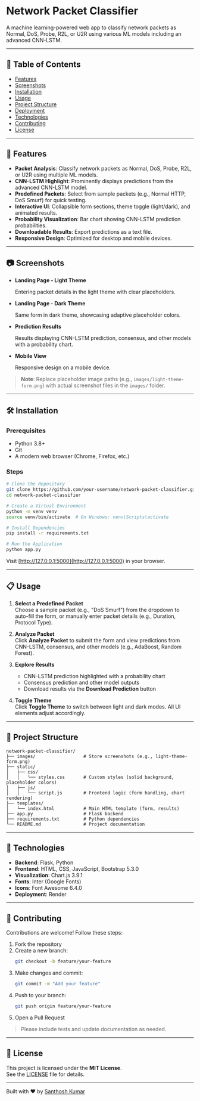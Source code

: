 # Network Packet Classifier

A machine learning-powered web app to classify network packets as Normal, DoS, Probe, R2L, or U2R using various ML models including an advanced CNN-LSTM.

---

## 📑 Table of Contents

- [Features](#features)  
- [Screenshots](#screenshots)  
- [Installation](#installation)  
- [Usage](#usage)  
- [Project Structure](#project-structure)  
- [Deployment](#deployment)  
- [Technologies](#technologies)  
- [Contributing](#contributing)  
- [License](#license)

---

## 🚀 Features

- **Packet Analysis**: Classify network packets as Normal, DoS, Probe, R2L, or U2R using multiple ML models.
- **CNN-LSTM Highlight**: Prominently displays predictions from the advanced CNN-LSTM model.
- **Predefined Packets**: Select from sample packets (e.g., Normal HTTP, DoS Smurf) for quick testing.
- **Interactive UI**: Collapsible form sections, theme toggle (light/dark), and animated results.
- **Probability Visualization**: Bar chart showing CNN-LSTM prediction probabilities.
- **Downloadable Results**: Export predictions as a text file.
- **Responsive Design**: Optimized for desktop and mobile devices.

---

## 📷 Screenshots

- **Landing Page - Light Theme**
   
  Entering packet details in the light theme with clear placeholders.  
- **Landing Page - Dark Theme**

  Same form in dark theme, showcasing adaptive placeholder colors.  
- **Prediction Results**  

  Results displaying CNN-LSTM prediction, consensus, and other models with a probability chart.  
- **Mobile View**  

  Responsive design on a mobile device.  

> **Note**: Replace placeholder image paths (e.g., `images/light-theme-form.png`) with actual screenshot files in the `images/` folder.

---

## 🛠️ Installation

### Prerequisites

- Python 3.8+
- Git
- A modern web browser (Chrome, Firefox, etc.)

### Steps

```bash
# Clone the Repository
git clone https://github.com/your-username/network-packet-classifier.git
cd network-packet-classifier

# Create a Virtual Environment
python -m venv venv
source venv/bin/activate  # On Windows: venv\Scripts\activate

# Install Dependencies
pip install -r requirements.txt

# Run the Application
python app.py
```

Visit [http://127.0.0.1:5000](http://127.0.0.1:5000) in your browser.

---

## 📋 Usage

1. **Select a Predefined Packet**  
   Choose a sample packet (e.g., "DoS Smurf") from the dropdown to auto-fill the form, or manually enter packet details (e.g., Duration, Protocol Type).

2. **Analyze Packet**  
   Click **Analyze Packet** to submit the form and view predictions from CNN-LSTM, consensus, and other models (e.g., AdaBoost, Random Forest).

3. **Explore Results**  
   - CNN-LSTM prediction highlighted with a probability chart  
   - Consensus prediction and other model outputs  
   - Download results via the **Download Prediction** button

4. **Toggle Theme**  
   Click **Toggle Theme** to switch between light and dark modes. All UI elements adjust accordingly.

---

## 📁 Project Structure

```
network-packet-classifier/
├── images/                  # Store screenshots (e.g., light-theme-form.png)
├── static/
│   ├── css/
│   │   └── styles.css       # Custom styles (solid background, placeholder colors)
│   ├── js/
│   │   └── script.js        # Frontend logic (form handling, chart rendering)
├── templates/
│   └── index.html           # Main HTML template (form, results)
├── app.py                   # Flask backend
├── requirements.txt         # Python dependencies
└── README.md                # Project documentation
```

---

## 🧰 Technologies

- **Backend**: Flask, Python  
- **Frontend**: HTML, CSS, JavaScript, Bootstrap 5.3.0  
- **Visualization**: Chart.js 3.9.1  
- **Fonts**: Inter (Google Fonts)  
- **Icons**: Font Awesome 6.4.0  
- **Deployment**: Render  

---

## 🤝 Contributing

Contributions are welcome! Follow these steps:

1. Fork the repository  
2. Create a new branch:
   ```bash
   git checkout -b feature/your-feature
   ```
3. Make changes and commit:
   ```bash
   git commit -m "Add your feature"
   ```
4. Push to your branch:
   ```bash
   git push origin feature/your-feature
   ```
5. Open a Pull Request

> Please include tests and update documentation as needed.

---

## 📄 License

This project is licensed under the **MIT License**.  
See the [LICENSE](LICENSE) file for details.

---

Built with ❤️ by [Santhosh Kumar](https://github.com/Santhosh1710/)
